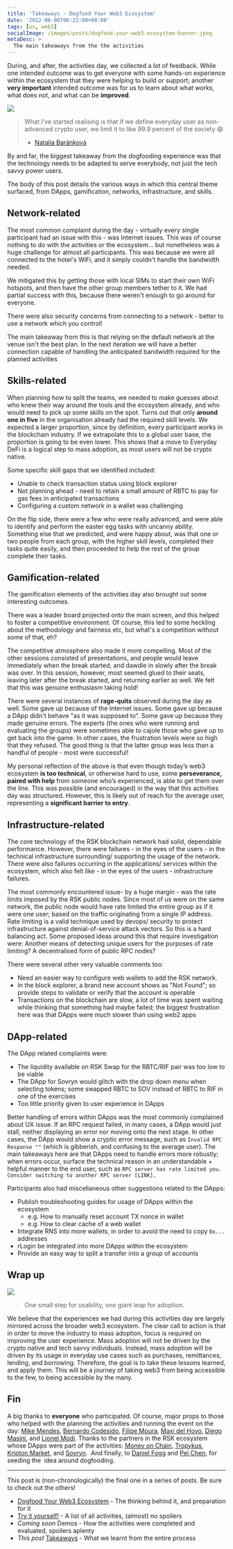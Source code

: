 ```yaml
---
title: 'Takeaways - Dogfood Your Web3 Ecosystem'
date: '2022-06-08T06:22:00+08:00'
tags: [ux, web3]
socialImage: /images/posts/dogfood-your-web3-ecosystem-banner.jpeg
metaDesc: >
  The main takeaways from the the activities
---
```


During, and after, the activities day, we collected a lot of feedback.
While one intended outcome was to get everyone with some hands-on experience
within the ecosystem that they were helping to build or support;
another **very important** intended outcome was for us to learn
about what works, what does not, and what can be **improved**.

![](/images/posts/dogfood-your-web3-ecosystem--user-realisation.png)
> What I’ve started realising is that if we define everyday user as non-advanced crypto user,
> we limit it to like 99.9 percent of the society 😄
> - [Natalia Baránková](https://www.linkedin.com/in/natybarankova/)

By and far, the biggest takeaway from the dogfooding experience was that
the technology needs to be adapted to serve everybody,
not just the tech savvy power users.

The body of this post details the various ways in which this central theme surfaced,
from DApps, gamification, networks, infrastructure, and skills.

## Network-related

The most common complaint during the day - virtually every single participant had an issue with this - was Internet issues. This was of course nothing to do with the activities or the ecosystem... but nonetheless was a huge challenge for almost all participants. This was because we were all connected to the hotel's WiFi, and it simply couldn't handle the bandwidth needed.

We mitigated this by getting those with local SIMs to start their own WiFi hotspots, and then have the other group members tether to it. We had partial success with this, because there weren't enough to go around for everyone.

There were also security concerns from connecting to a network - better to use a network which you control!

The main takeaway from this is that relying on the default network at the venue isn't the best plan.  In the next iteration we will have a better connection capable of handling the anticipated bandwidth required for the planned activities

## Skills-related

When planning how to split the teams, we needed to make guesses about who knew their way around the tools and the ecosystem already, and who would need to pick up some skills on the spot. Turns out that only **around one in five** in the organisation already had the required skill levels. We expected a larger proportion, since by definition, every participant works in the blockchain industry. If we extrapolate  this to a global user base, the proportion is going to be even lower. This shows that a move to Everyday DeFi is a logical step to mass adoption, as most users will not be crypto native.

Some specific skill gaps that we identified included:
- Unable to check transaction status using block explorer
- Not planning ahead - need to retain a small amount of RBTC to pay for gas fees in anticipated transactions
- Configuring a custom network in a wallet was challenging

On the flip side, there were a few who were really advanced, and were able to identify and perform the easter egg tasks with uncanny ability. Something else that we predicted, and were happy about, was that one or two people from each group, with the higher skill levels, completed their tasks quite easily, and then proceeded to help the rest of the group complete their tasks.

## Gamification-related

The gamification elements of the activities day also brought out some interesting outcomes.

There was a leader board projected onto the main screen, and this helped to foster a competitive environment. Of course, this led to some heckling about the methodology and fairness etc, but what's a competition without some of that, eh?

The competitive atmosphere also made it more compelling. Most of the other sessions consisted of presentations, and people would leave immediately when the break started, and dawdle in slowly after the break was over. In this session, however, most seemed glued to their seats, leaving later after the break started, and returning earlier as well. We felt that this was genuine enthusiasm taking hold!

There were several instances of **rage-quits** observed during the day as well. Some gave up because of the Internet issues. Some gave up because a DApp didn't behave "as it was supposed to". Some gave up because they made genuine errors. The experts (the ones who were running and evaluating the groups) were sometimes able to cajole those who gave up to get back into the game. In other cases, the frustration levels were so high that they refused. The good thing is that the latter group was less than a handful of people - most were successful!

My personal reflection of the above is that even though today’s web3 ecosystem **is too technical**, or otherwise hard to use, some **perseverance, paired with help** from someone who’s experienced, is able to get them over the line. This was possible (and encouraged) in the way that this activities day was structured. However, this is likely out of reach for the average user, representing a **significant barrier to entry**.

## Infrastructure-related

The core technology of the RSK blockchain network had solid, dependable performance.
However, there were failures - in the eyes of the users - in the technical infrastructure surrounding/ supporting the usage of the network. There were also failures occurring in the applications/ services within the ecosystem, which also felt like - in the eyes of the users - infrastructure failures.

The most commonly encountered issue- by a huge margin - was the rate limits imposed by the RSK public nodes. Since most of us were on the same network, the public node would have rate limited the entire group as if it were one user; based on the traffic originating from a single IP address. Rate limiting is a valid technique used by devops/ security to protect infrastructure against denial-of-service attack vectors. So this is a hard balancing act. Some proposed ideas around this that require investigation were: Another means of detecting unique users for the purposes of rate limiting? A decentralised form of public RPC nodes?

There were several other very valuable comments too:
- Need an easier way to configure web wallets to add the RSK network.
- In the block explorer, a brand new account shows as "Not Found"; so provide steps to validate or verify that the account is operable
- Transactions on the blockchain are slow, a lot of time was spent waiting while thinking that something had maybe failed; the biggest frustration here was that DApps were much slower than using web2 apps

## DApp-related

The DApp related complaints were:
- The liquidity available on RSK Swap for the RBTC/RIF pair was too low to be viable
- The DApp for Sovryn would glitch with the drop down menu when selecting tokens; some swapped RBTC to SOV instead of RBTC to RIF in one of the exercises
- Too little priority given to user experience in DApps

Better handling of errors within DApps was the most commonly complained about UX issue. If an RPC request failed, in many cases, a DApp would just stall, neither displaying an error nor moving onto the next stage. In other cases, the DApp would show a cryptic error message, such as `Invalid RPC Response ""` (which is gibberish, and confusing to the average user). The main takeaways here are that DApps need to handle errors more robustly; when errors occur, surface the technical reason in an understandable + helpful manner to the end user, such as `RPC server has rate limited you. Consider switching to another RPC server [LINK].`

Participants also had miscellaneous other suggestions related to the DApps:
- Publish troubleshooting guides for usage of DApps within the ecosystem
  - e.g. How to manually reset account TX nonce in wallet
  - e.g. How to clear cache of a web wallet
- Integrate RNS into more wallets, in order to avoid the need to copy `0x...` addresses
- rLogin be integrated into more DApps within the ecosystem
- Provide an easy way to split a transfer into a group of accounts

## Wrap up

![](/images/posts/dogfood-your-web3-ecosystem--user-quadrants-transition.png)
> One small step for usability, one giant leap for adoption.

We believe that the experiences we had during this activities day are largely mirrored across the broader web3 ecosystem. The clear call to action is that in order to move the industry to mass adoption, focus is required on improving the user experience. Mass adoption will not be driven by the crypto native and tech savvy individuals. Instead, mass adoption will be driven by its usage in everyday use cases such as purchases, remittances, lending, and borrowing. Therefore, the goal is to take these lessons learned, and apply them. This will be a journey of taking web3 from being accessible to the few, to being accessible by the many.

## Fin

A big thanks to **everyone** who participated. Of course, major props to those who helped with the planning the activities and running the event on the day: [Mike Mendes](https://www.linkedin.com/in/michaelmendes7), [Bernardo Codesido](https://www.linkedin.com/in/bernardocodesido), [Filipe Moura](https://www.linkedin.com/in/filipemoura), [Maxi del Hoyo](https://www.linkedin.com/in/0xmdh), [Diego Masini](https://www.linkedin.com/in/diegomasini), and [Lionel Modi](https://www.linkedin.com/in/hlmodi/). Thanks to the partners in the RSK ecosystem whose DApps were part of the activities: [Money on Chain](https://rif.moneyonchain.com/), [Tropykus](https://app.tropykus.com/?lang=en), [Kripton Market](https://marketplace.kriptonmarket.com/), and [Sovryn](https://live.sovryn.app/).  And finally, to [Daniel Fogg](https://www.linkedin.com/in/danielfogg) and [Pei Chen](https://www.linkedin.com/in/pei-chen), for seeding the  idea around dogfooding.

----

This post is (non-chronologically) the final one in a series of posts.
Be sure to check out the others!

- [Dogfood Your Web3 Ecosystem](/2022/dogfood-your-web3-ecosystem/) - The thinking behind it, and preparation for it
- [Try it yourself!](/2022/dogfood-your-web3-ecosystem-diy/) - A list of all activities, (almost) no spoilers
- *Coming soon* Demos - How the activities were completed and evaluated, spoilers aplenty
- *This post* [Takeaways](/2022/dogfood-your-web3-ecosystem-takeaways/) - What we learnt from the entire process
